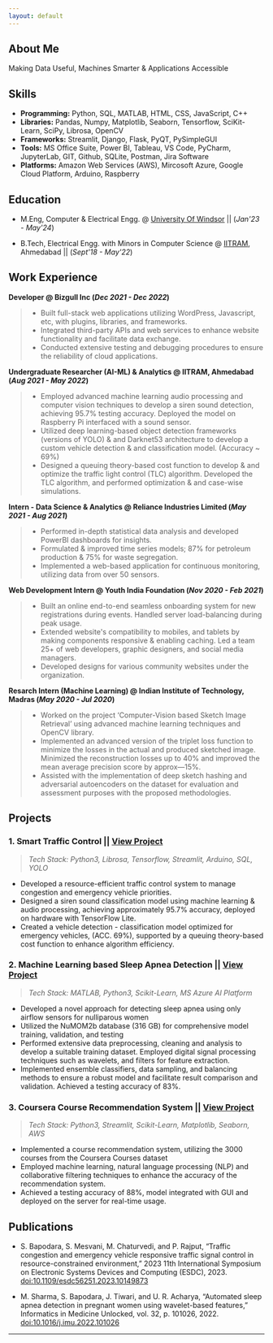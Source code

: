 ```yaml
---
layout: default
---
```

## About Me

Making Data Useful, Machines Smarter & Applications Accessible

## Skills

- **Programming:** Python, SQL, MATLAB, HTML, CSS, JavaScript, C++
- **Libraries:** Pandas, Numpy, Matplotlib, Seaborn, Tensorflow, SciKit-Learn, SciPy, Librosa, OpenCV
- **Frameworks:** Streamlit, Django, Flask, PyQT, PySimpleGUI
- **Tools:** MS Office Suite, Power BI, Tableau, VS Code, PyCharm, JupyterLab, GIT, Github, SQLite, Postman, Jira Software
- **Platforms:** Amazon Web Services (AWS), Mircosoft Azure, Google Cloud Platform, Arduino, Raspberry

## Education
- M.Eng, Computer & Electrical Engg. @ [University Of Windsor](https://www.uwindsor.ca/) || (_Jan'23 - May'24_)
        		
- B.Tech, Electrical Engg. with Minors in Computer Science @ [IITRAM](https://iitram.ac.in/), Ahmedabad || (_Sept'18 - May'22_)	 			        		

## Work Experience

**Developer @ Bizgull Inc (_Dec 2021 - Dec 2022_)**
> - Built full-stack web applications utilizing WordPress, Javascript, etc, with plugins, libraries, and frameworks.
> - Integrated third-party APIs and web services to enhance website functionality and facilitate data exchange.
> - Conducted extensive testing and debugging procedures to ensure the reliability of cloud applications.

**Undergraduate Researcher (AI-ML) & Analytics @ IITRAM, Ahmedabad (_Aug 2021 - May 2022_)**
> - Employed advanced machine learning audio processing and computer vision techniques to develop a siren sound detection, achieving 95.7% testing accuracy. Deployed the model on Raspberry Pi interfaced with a sound sensor.
> - Utilized deep learning-based object detection frameworks (versions of YOLO) & and Darknet53 architecture to develop a custom vehicle detection & and classification model. (Accuracy ~ 69%)
> - Designed a queuing theory-based cost function to develop & and optimize the traffic light control (TLC) algorithm. Developed the TLC algorithm, and performed optimization & and case-wise simulations.

**Intern - Data Science & Analytics @ Reliance Industries Limited (_May 2021 - Aug 2021_)**
> - Performed in-depth statistical data analysis and developed PowerBI dashboards for insights.
> - Formulated & improved time series models; 87% for petroleum production & 75% for waste segregation.
> - Implemented a web-based application for continuous monitoring, utilizing data from over 50 sensors.

**Web Development Intern @ Youth India Foundation (_Nov 2020 - Feb 2021_)**
> - Built an online end-to-end seamless onboarding system for new registrations during events. Handled server load-balancing during peak usage.
> - Extended website's compatibility to mobiles, and tablets by making components responsive & enabling caching. Led a team 25+ of web developers, graphic designers, and social media managers.
> - Developed designs for various community websites under the organization.

**Resarch Intern (Machine Learning) @ Indian Institute of Technology, Madras (_May 2020 - Jul 2020_)**
> - Worked on the project ‘Computer-Vision based Sketch Image Retrieval’ using advanced machine learning techniques and OpenCV library. 
> - Implemented an advanced version of the triplet loss function to minimize the losses in the actual and produced sketched image. Minimized the reconstruction losses up to 40% and improved the mean average precision score by approx—15%.
> - Assisted with the implementation of deep sketch hashing and adversarial autoencoders on the dataset for evaluation and assessment purposes with the proposed methodologies.

## Projects
### 1. Smart Traffic Control || [View Project](https://ieeexplore.ieee.org/document/10149873)
> _Tech Stack: Python3, Librosa, Tensorflow, Streamlit, Arduino, SQL, YOLO_

- Developed a resource-efficient traffic control system to manage congestion and emergency vehicle priorities.
- Designed a siren sound classification model using machine learning & audio processing, achieving approximately 95.7% accuracy, deployed on hardware with TensorFlow Lite.
- Created a vehicle detection - classification model optimized for emergency vehicles, (ACC. 69%), supported by a queuing theory-based cost function to enhance algorithm efficiency.

### 2. Machine Learning based Sleep Apnea Detection || [View Project](https://www.sciencedirect.com/science/article/pii/S235291482200168X?via%3Dihub)
> _Tech Stack: MATLAB, Python3, Scikit-Learn, MS Azure AI Platform_

- Developed a novel approach for detecting sleep apnea using only airflow sensors for nulliparous women
- Utilized the NuMOM2b database (316 GB) for comprehensive model training, validation, and testing
- Performed extensive data preprocessing, cleaning and analysis to develop a suitable training dataset. Employed digital signal processing techniques such as wavelets, and filters for feature extraction.
- Implemented ensemble classifiers, data sampling, and balancing methods to ensure a robust model and facilitate result comparison and validation. Achieved a testing accuracy of 83%. 

### 3. Coursera Course Recommendation System || [View Project](https://github.com/SagarBapodara/Coursera-Course-Recommendation-System)
> _Tech Stack: Python3, Streamlit, Scikit-Learn, Matplotlib, Seaborn, AWS_

- Implemented a course recommendation system, utilizing the 3000 courses from the Coursera Courses dataset
- Employed machine learning, natural language processing (NLP) and collaborative filtering techniques to enhance the accuracy of the recommendation system.
- Achieved a testing accuracy of 88%, model integrated with GUI and deployed on the server for real-time usage.

## Publications

- S. Bapodara, S. Mesvani, M. Chaturvedi, and P. Rajput, “Traffic congestion and emergency vehicle responsive traffic signal control in resource-constrained environment,” 2023 11th International Symposium on Electronic Systems Devices and Computing (ESDC), 2023. [doi:10.1109/esdc56251.2023.10149873](https://ieeexplore.ieee.org/document/10149873)
  
- M. Sharma, S. Bapodara, J. Tiwari, and U. R. Acharya, “Automated sleep apnea detection in pregnant women using wavelet-based features,” Informatics in Medicine Unlocked, vol. 32, p. 101026, 2022. [doi:10.1016/j.imu.2022.101026](https://www.sciencedirect.com/science/article/pii/S235291482200168X?via%3Dihub)

-----------------------------------------------------------------------------------------------------------------------------------
